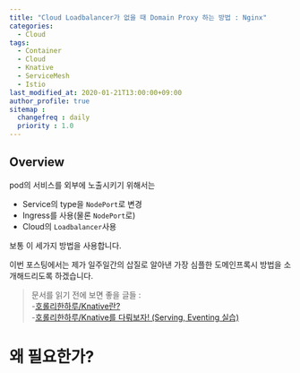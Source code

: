```yaml
---
title: "Cloud Loadbalancer가 없을 때 Domain Proxy 하는 방법 : Nginx"
categories: 
  - Cloud
tags:
  - Container
  - Cloud
  - Knative
  - ServiceMesh
  - Istio
last_modified_at: 2020-01-21T13:00:00+09:00
author_profile: true
sitemap :
  changefreq : daily
  priority : 1.0
---
```


## Overview
pod의 서비스를 외부에 노출시키기 위해서는  
- Service의 type을 `NodePort`로 변경
- Ingress를 사용(물론 `NodePort`로)
- Cloud의 `Loadbalancer`사용  

보통 이 세가지 방법을 사용합니다.  

이번 포스팅에서는 제가 일주일간의 삽질로 알아낸 가장 심플한 도메인프록시 방법을 소개해드리도록 하겠습니다.  

> 문서를 읽기 전에 보면 좋을 글들 :   
>-[호롤리한하루/Knative란?](https://gruuuuu.github.io/cloud/knative/)   
>-[호롤리한하루/Knative를 다뤄보자! (Serving, Eventing 실습)](https://gruuuuu.github.io/cloud/knative-hands-on/#)


# 왜 필요한가?

